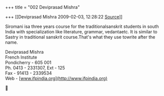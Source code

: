 +++
title = "002 Deviprasad Mishra"

+++
[[Deviprasad Mishra	2009-02-03, 12:28:22 [Source](https://groups.google.com/g/bvparishat/c/_Zif_mylGt8)]]



Siromani isa three years course for the traditionalsanskrit students in south India with specialization like literature, grammar, vedantaetc. It is similar to Sastry in traditional sanskrit course.That's what they use towrite after the name.



Deviprasad Mishra  
French Institute  
Pondicherry - 605 001  
Ph. 0413 - 2331307, Ext - 125  
Fax - 91413 - 2339534  
Web - [www.ifpindia.org](http://www.ifpindia.org)



